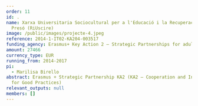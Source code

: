 ```yaml
---
order: 11
id: .
name: Xarxa Universitaria Sociocultural per a l'Educació i la Recuperació a
  Presó (RiUscire)
image: /public/images/projecte-4.jpeg
reference: 2014-1-IT02-KA204-003517
funding_agency: Erasmus+ Key Action 2 – Strategic Partnerships for adult education
amount: 27466
currency_type: EUR
running_from: 2014-2017
pi:
  - Marilisa Birello
abstract: Erasmus + Strategic Partnership KA2 (KA2 – Cooperation and Innovation
  for Good Practices)
relevant_outputs: null
members: []
---
```

